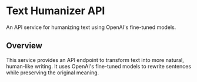 # Text Humanizer API

An API service for humanizing text using OpenAI's fine-tuned models.

## Overview

This service provides an API endpoint to transform text into more natural, human-like writing. It uses OpenAI's fine-tuned models to rewrite sentences while preserving the original meaning.
